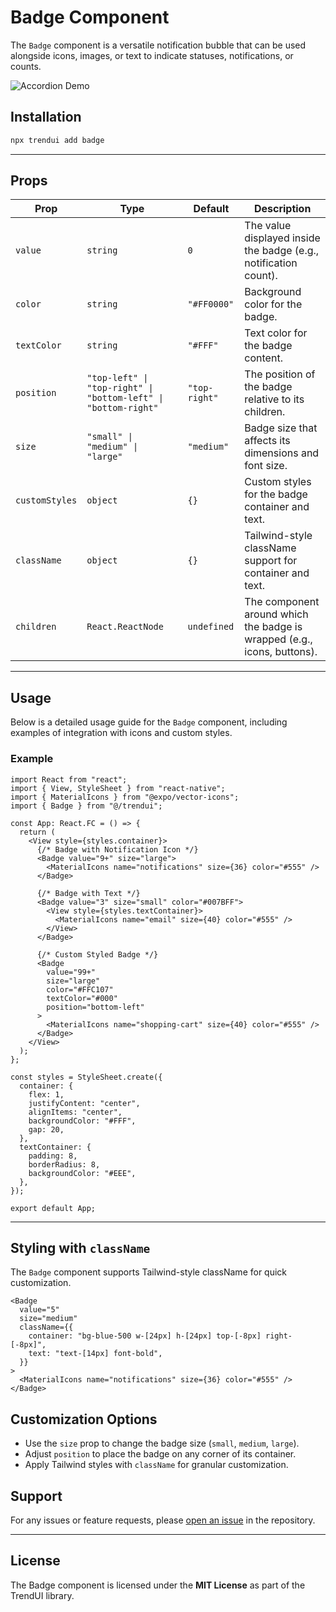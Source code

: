 # Badge Component

The `Badge` component is a versatile notification bubble that can be used alongside icons, images, or text to indicate statuses, notifications, or counts.

![Accordion Demo](https://res.cloudinary.com/dvuldqqyp/image/upload/v1737087224/final_lwd6nz.gif)

## Installation
```bash
npx trendui add badge
```
---

## Props

| Prop           | Type                     | Default       | Description                                                                 |
| -------------- | ------------------------ | ------------- | --------------------------------------------------------------------------- |
| `value`        | `string` | `0`        | The value displayed inside the badge (e.g., notification count).   |             |
| `color`        | `string`                 | `"#FF0000"`   | Background color for the badge.                                             |
| `textColor`    | `string`                 | `"#FFF"`      | Text color for the badge content.                                           |
| `position`     | `"top-left" \| "top-right" \| "bottom-left" \| "bottom-right"` | `"top-right"` | The position of the badge relative to its children.                         |
| `size`         | `"small" \| "medium" \| "large"` | `"medium"`   | Badge size that affects its dimensions and font size.                       |
| `customStyles` | `object`                 | `{}`          | Custom styles for the badge container and text.                             |
| `className`    | `object`                 | `{}`          | Tailwind-style className support for container and text.                    |
| `children`     | `React.ReactNode`        | `undefined`   | The component around which the badge is wrapped (e.g., icons, buttons).     |

---

## Usage

Below is a detailed usage guide for the `Badge` component, including examples of integration with icons and custom styles.

### Example

```tsx
import React from "react";
import { View, StyleSheet } from "react-native";
import { MaterialIcons } from "@expo/vector-icons";
import { Badge } from "@/trendui";

const App: React.FC = () => {
  return (
    <View style={styles.container}>
      {/* Badge with Notification Icon */}
      <Badge value="9+" size="large">
        <MaterialIcons name="notifications" size={36} color="#555" />
      </Badge>

      {/* Badge with Text */}
      <Badge value="3" size="small" color="#007BFF">
        <View style={styles.textContainer}>
          <MaterialIcons name="email" size={40} color="#555" />
        </View>
      </Badge>

      {/* Custom Styled Badge */}
      <Badge
        value="99+"
        size="large"
        color="#FFC107"
        textColor="#000"
        position="bottom-left"
      >
        <MaterialIcons name="shopping-cart" size={40} color="#555" />
      </Badge>
    </View>
  );
};

const styles = StyleSheet.create({
  container: {
    flex: 1,
    justifyContent: "center",
    alignItems: "center",
    backgroundColor: "#FFF",
    gap: 20,
  },
  textContainer: {
    padding: 8,
    borderRadius: 8,
    backgroundColor: "#EEE",
  },
});

export default App;
```

---

## Styling with `className`

The `Badge` component supports Tailwind-style className for quick customization.

```tsx
<Badge
  value="5"
  size="medium"
  className={{
    container: "bg-blue-500 w-[24px] h-[24px] top-[-8px] right-[-8px]",
    text: "text-[14px] font-bold",
  }}
>
  <MaterialIcons name="notifications" size={36} color="#555" />
</Badge>
```

## Customization Options

- Use the `size` prop to change the badge size (`small`, `medium`, `large`).
- Adjust `position` to place the badge on any corner of its container.
- Apply Tailwind styles with `className` for granular customization.

## Support

For any issues or feature requests, please [open an issue](https://github.com/trend-ui/trendui-react-native/issues) in the repository.

---

## License

The Badge component is licensed under the **MIT License** as part of the TrendUI library.
